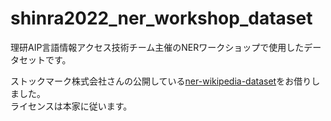 # shinra2022_ner_workshop_dataset
理研AIP言語情報アクセス技術チーム主催のNERワークショップで使用したデータセットです。

ストックマーク株式会社さんの公開している[ner-wikipedia-dataset](https://github.com/stockmarkteam/ner-wikipedia-dataset)をお借りしました。  
ライセンスは本家に従います。
